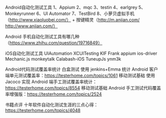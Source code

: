 Android自动化测试工具
1、Appium
2、mqc
3、testin
4、earlgrey
5、Monkeyrunner
6、UI Automator
7、TestBird
8、小萝贝虚拟手机（http://www.xiaoluobei.com/） + 按键精灵（http://m.anjian.com/ http://www.anjian.com/）


Android 手机自动化测试工具有哪几种（https://www.zhihu.com/question/19716849）



iOS自动化测试工具
UIAutomation
XCUITesting
KIF
Frank
appium
ios-driver
Mechanic.js
monkeytalk
Calabash-iOS
TuneupJs
ynm3k





Android代码测试覆盖率统计
白盒测试 使用 jenkins+Emma 统计 Android 客户端单元测试覆盖率：https://testerhome.com/topics/1061
移动测试基础 使用 Jacoco 实现 Android 端手工测试覆盖率统计：https://testerhome.com/topics/8554
移动测试基础 Android 手工测试代码覆盖率增强版：https://testerhome.com/topics/2524

书籍点评 十年软件自动化测试生涯的三点心得：https://testerhome.com/topics/4048